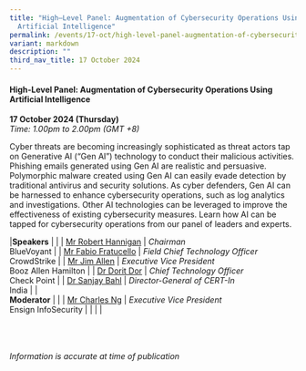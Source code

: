 ```yaml
---
title: "High–Level Panel: Augmentation of Cybersecurity Operations Using
  Artificial Intelligence"
permalink: /events/17-oct/high-level-panel-augmentation-of-cybersecurity-operations-using-ai/
variant: markdown
description: ""
third_nav_title: 17 October 2024
---
```

#### **High-Level Panel: Augmentation of Cybersecurity Operations Using Artificial Intelligence**

**17 October 2024 (Thursday)**  
*Time: 1.00pm to 2.00pm (GMT +8)*

Cyber threats are becoming increasingly sophisticated as threat actors tap on Generative AI (“Gen AI”) technology to conduct their malicious activities. Phishing emails generated using Gen AI are realistic and persuasive. Polymorphic malware created using Gen AI can easily evade detection by traditional antivirus and security solutions. As cyber defenders, Gen AI can be harnessed to enhance cybersecurity operations, such as log analytics and investigations. Other AI technologies can be leveraged to improve the effectiveness of existing cybersecurity measures. Learn how AI can be tapped for cybersecurity operations from our panel of leaders and experts.

|**Speakers**          |                                                              |
| [Mr Robert Hannigan](/speakers/mr-robert-hannigan/)  | *Chairman* <br>BlueVoyant      |
| [Mr Fabio Fratucello](/speakers/mr-fabio-fratucello/)  | *Field Chief Technology Officer* <br>CrowdStrike      |
| [Mr Jim Allen](/speakers/mr-jim-allen/)  | *Executive Vice President* <br>Booz Allen Hamilton      |
| [Dr Dorit Dor](/speakers/dr-dorit-dor/)  | *Chief Technology Officer* <br>Check Point      |
| [Dr Sanjay Bahl](/speakers/dr-sanjay-bahl/)  | *Director-General of CERT-In* <br>India      |
|<br> **Moderator**          |                                                           |
| [Mr Charles Ng](/speakers/mr-charles-ng/)  | *Executive Vice President*<br>Ensign InfoSecurity                |
| | |

<br><br><br>
*Information is accurate at time of publication*